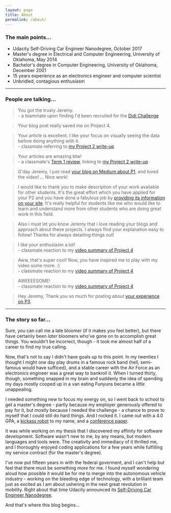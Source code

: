 ```yaml
---
layout: page
title: About
permalink: /about/
---
```


### The main points...

- Udacity Self-Driving Car Engineer Nanodegree, October 2017
- Master's degree in Electrical and Computer Engineering, University of Oklahoma, May 2014
- Bachelor's degree in Computer Engineering, University of Oklahoma, December 2001
- 15 years experience as an electronics engineer and computer scientist
- Unbridled, contagious enthusiasm

---

### People are talking...

> You got the trusty Jeremy. <br><span class="attrib">- a teammate upon finding I'd been recruited for the [Didi Challenge](https://www.udacity.com/didi-challenge)</span>

> Your blog post really saved me on Project 4.

> Your article is excellent. I like your focus on visually seeing the data before doing anything with it. <br><span class="attrib">- classmate referring to [my Project 2 write-up](https://medium.com/@jeremyeshannon/udacity-self-driving-car-nanodegree-project-2-traffic-sign-classifier-f52d33d4be9f)</span>

> Your articles are amazing btw! <br><span class="attrib">- a classmate's [Term 1 review](https://medium.com/@harish3110/vision-needed-d2b0c7fd2387), linking to [my Project 2 write-up](https://medium.com/@jeremyeshannon/udacity-self-driving-car-nanodegree-project-2-traffic-sign-classifier-f52d33d4be9f)</span>

> G'day Jeremy, I just read [your blog on Medium about P1](https://medium.com/udacity/udacity-self-driving-car-nanodegree-project-1-finding-lane-lines-719ac1adbed9), and loved the video! ... Nice work!

> I would like to thank you to make description of your work available for other students. It's the great effort which you have applied for your P2 and you have done a fabulous job by [providing its information on your site](http://jeremyshannon.com/2017/01/13/udacity-sdcnd-traffic-sign-classifier.html). It's really helpful for students like me who would like to learn and understand more from other students who are doing great work in this field.

> Also i must let you know Jeremy that i love reading your blogs and approach about these projects. I always find your explanation easy to follow! Thanks for always detailing things out!

> I like your enthusiasm a lot!  <br><span class="attrib">- classmate reaction to my [video summary of Project 4](https://youtu.be/Z4TxNrBKJew)</span>

> Aww, that's super cool! Now, you have inspired me to play with my video some more. :) <br><span class="attrib">- classmate reaction to my [video summary of Project 4](https://youtu.be/Z4TxNrBKJew)</span>

> AWEEEESOME! <br><span class="attrib">- classmate reaction to my [video summary of Project 4](https://youtu.be/Z4TxNrBKJew)</span>

> Hey Jeremy, Thank you so much for posting about [your experience on P3](http://jeremyshannon.com/2017/02/10/udacity-sdcnd-behavioral-cloning.html).

---

### The story so far...

Sure, you can call me a late bloomer (if it makes you feel better), but there have certainly been *later* bloomers who've gone on to accomplish great things. You wouldn't be incorrect, though - it took me almost half of a career to find my true calling.

Now, that's not to say I didn't have goals up to this point. In my twenties I thought I might one day play drums in a famous rock band (hell, semi-famous would have sufficed), and a stable career with the Air Force as an electronics engineer was a great way to bankroll it. When I turned thirty, though, something snapped in my brain and suddenly the idea of spending my days mostly cooped up in a van eating Funyuns became a *little* unappealing.

I needed something new to focus my energy on, so I went back to school to get a master's degree - partly because my employer generously offered to pay for it, but mostly because I needed the challenge - a chance to prove to myself that I could still do hard things. And I rocked it. I came out with a 4.0 GPA, a [kickass robot](http://jeremyshannon.com/2016/05/20/sumo-duel-bot.html) to my name, and a [conference paper](http://ieeexplore.ieee.org/document/6935147/?reload=true). 

It was while working on my thesis that I discovered my affinity for software development. Software wasn't new to me, by any means, but modern languages and tools were. The creativity and immediacy of it thrilled me, and I thoroughly enjoyed coding applications for a few years while fulfilling my service contract (for the master's degree). 

I've now put fifteen years in with the federal goverment, and I can't help but feel that there must be something *more* for me. I found myself wondering aloud how possible it would be for me to merge into the autonomous vehicle industry - working on the bleeding edge of technology, with a brilliant team just as excited as I am about ushering in the next great revolution in mobility. Right about that time Udacity announced its [Self-Driving Car Engineer Nanodegree](https://www.udacity.com/drive).

And that's where this blog begins...
